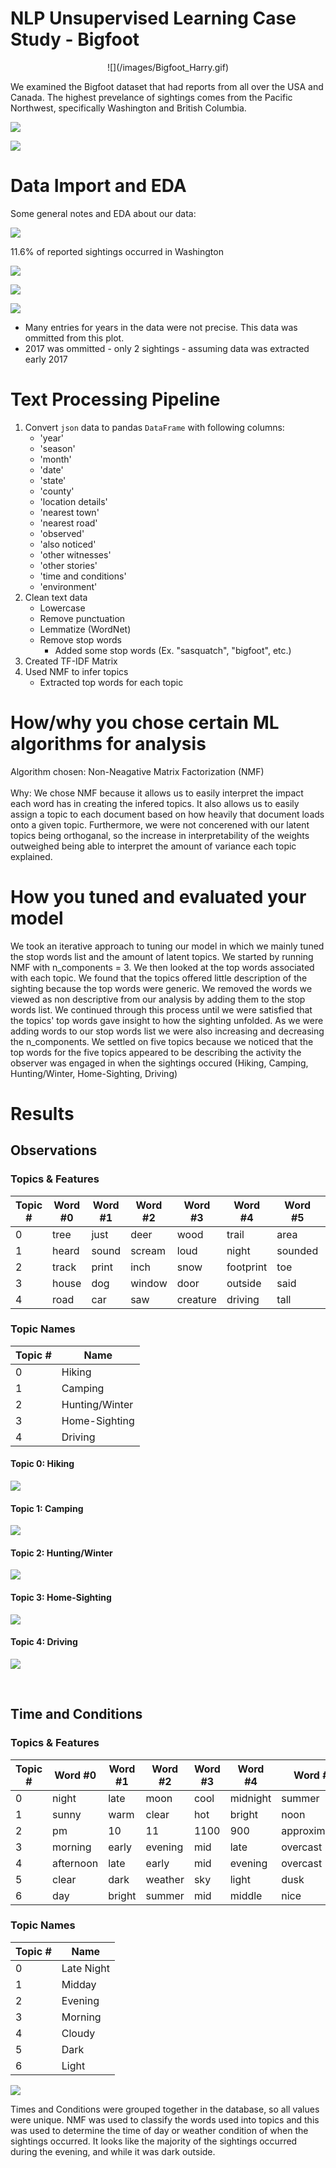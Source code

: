 
# NLP Unsupervised Learning Case Study - Bigfoot
<center>![](/images/Bigfoot_Harry.gif)</center>

We examined the Bigfoot dataset that had reports from all over the USA and Canada. The highest prevelance of sightings comes from the Pacific Northwest, specifically Washington and British Columbia. 

![](/images/sighting_map.png)

![](/images/sighting_map_canada.png)


# Data Import and EDA

Some general notes and EDA about our data:

![](/images/Top_States_sightings_bar.png)

11.6% of reported sightings occurred in Washington

![](/images/Top_Months_sightings_bar.png)


![](/images/Top_Canada_Sightings.png)


![](/images/Top_Years_sightings_line.png)

* Many entries for years in the data were not precise. This data was ommitted from this plot.
* 2017 was ommitted - only 2 sightings - assuming data was extracted early 2017

# Text Processing Pipeline
1. Convert `json` data to pandas `DataFrame` with following columns:
    * 'year'
    * 'season'
    * 'month'
    * 'date'
    * 'state'
    * 'county'
    * 'location details'
    * 'nearest town'
    * 'nearest road'
    * 'observed'
    * 'also noticed'
    * 'other witnesses'
    * 'other stories'
    * 'time and conditions'
    * 'environment'
1. Clean text data
    * Lowercase
    * Remove punctuation
    * Lemmatize (WordNet)
    * Remove stop words
        * Added some stop words (Ex. "sasquatch", "bigfoot", etc.)
1. Created TF-IDF Matrix
1. Used NMF to infer topics
    * Extracted top words for each topic 



# How/why you chose certain ML algorithms for analysis
Algorithm chosen: Non-Neagative Matrix Factorization (NMF)<br><br>
Why: We chose NMF because it allows us to easily interpret the impact each word has in creating the infered topics. It also allows us to easily assign a topic to each document based on how heavily that document loads onto a given topic. Furthermore, we were not concerened with our latent topics being orthoganal, so the increase in interpretability of the weights outweighed being able to interpret the amount of variance each topic explained. 
        

# How you tuned and evaluated your model
We took an iterative approach to tuning our model in which we mainly tuned the stop words list and the amount of latent topics. We started by running NMF with n_components = 3. We then looked at the top words associated with each topic. We found that the topics offered little description of the sighting because the top words were generic. We removed the words we viewed as non descriptive from our analysis by adding them to the stop words list. We continued through this process until we were satisfied that the topics' top words gave insight to how the sighting unfolded. As we were adding words to our stop words list we were also increasing and decreasing the n_components. We settled on five topics because we noticed that the top words for the five topics appeared to be describing the activity the observer was engaged in when the sightings occured (Hiking, Camping, Hunting/Winter, Home-Sighting, Driving)

# Results

## Observations

### Topics & Features

|   Topic # | Word #0   | Word #1   | Word #2   | Word #3   | Word #4   | Word #5   | Word #6   | Word #7   | Word #8   | Word #9   |
|-----------|-----------|-----------|-----------|-----------|-----------|-----------|-----------|-----------|-----------|-----------|
|         0 | tree      | just      | deer      | wood      | trail     | area      | river     | friend    | got       | bear      |
|         1 | heard     | sound     | scream    | loud      | night     | sounded   | tent      | noise     | howl      | animal    |
|         2 | track     | print     | inch      | snow      | footprint | toe       | picture   | trail     | area      | size      |
|         3 | house     | dog       | window    | door      | outside   | said      | night     | went      | ran       | home      |
|         4 | road      | car       | saw       | creature  | driving   | tall      | hair      | arm       | highway   | dark      |


### Topic Names
|   Topic # | Name   |
|-----------|-----------|
|         0 | Hiking      |
|         1 | Camping     |
|         2 | Hunting/Winter     |
|         3 | Home-Sighting     | 
|         4 | Driving      |


#### Topic 0: Hiking
![](/images/wordcloud_topic0.png)

#### Topic 1: Camping
![](/images/wordcloud_topic1.png)

#### Topic 2: Hunting/Winter
![](/images/wordcloud_topic2.png)

#### Topic 3: Home-Sighting
![](/images/wordcloud_topic3.png)

#### Topic 4: Driving
![](/images/wordcloud_topic4.png)

<br>

## Time and Conditions

### Topics & Features

|   Topic # | Word #0   | Word #1   | Word #2   | Word #3   | Word #4   | Word #5       | Word #6   | Word #7   |
|-----------|-----------|-----------|-----------|-----------|-----------|---------------|-----------|-----------|
|         0 | night     | late      | moon      | cool      | midnight  | summer        | 11pm      | clear     |
|         1 | sunny     | warm      | clear     | hot       | bright    | noon          | degree    | cloud     |
|         2 | pm        | 10        | 11        | 1100      | 900       | approximately | 400       | 800       |
|         3 | morning   | early     | evening   | mid       | late      | overcast      | sun       | cold      |
|         4 | afternoon | late      | early     | mid       | evening   | overcast      | cloudy    | 200       |
|         5 | clear     | dark      | weather   | sky       | light     | dusk          | moon      | evening   |
|         6 | day       | bright    | summer    | mid       | middle    | nice          | noon      | sun       |

### Topic Names

|   Topic # | Name      |
|-----------|-----------|
|         0 | Late Night|
|         1 | Midday    |
|         2 | Evening   |
|         3 | Morning   | 
|         4 | Cloudy    |
|         5 | Dark      |
|         6 | Light     |

![](/images/TimeConditions.png)

Times and Conditions were grouped together in the database, so all values were unique. NMF was used to classify the words used into topics and this was used to determine the time of day or weather condition of when the sightings occurred. It looks like the majority of the sightings occurred during the evening, and while it was dark outside.
